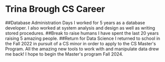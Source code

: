 # Trina Brough CS Career
##Database Administration Days
I worked for 5 years as a database developer. I also worked at system analysis and design as well as writing stored procedures.
##Break to raise humans
I have spent the last 20 years raising 5 amazing people.
##Return for Data Science
I returned to school in the Fall 2022 in pursuit of a CS minor in order to apply to the CS Master's Program. All the amazing new tools to work with and manipulate data drew me back! I hope to begin the Master's program Fall 2024.
